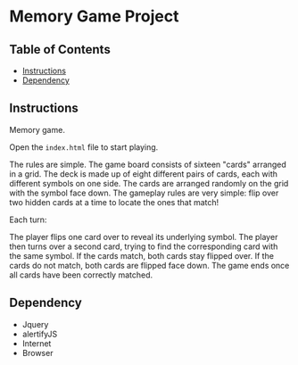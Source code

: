 # Memory Game Project

## Table of Contents

* [Instructions](#instructions)
* [Dependency](#Dependency)

## Instructions

Memory game.

Open the `index.html` file to start playing.

The rules are simple.
The game board consists of sixteen "cards" arranged in a grid. The deck is made up of eight different pairs of cards, each with different symbols on one side. The cards are arranged randomly on the grid with the symbol face down. The gameplay rules are very simple: flip over two hidden cards at a time to locate the ones that match!

Each turn:

The player flips one card over to reveal its underlying symbol.
The player then turns over a second card, trying to find the corresponding card with the same symbol.
If the cards match, both cards stay flipped over.
If the cards do not match, both cards are flipped face down.
The game ends once all cards have been correctly matched.

## Dependency
- Jquery
- alertifyJS
- Internet
- Browser
